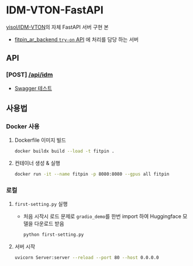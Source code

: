 # IDM-VTON-FastAPI
[yisol/IDM-VTON](https://github.com/yisol/IDM-VTON)의 자체 FastAPI 서버 구현 본

- [fitpin_ar_backend `try-on` API](https://github.com/fit-pin/fitpin_ar_backend?tab=readme-ov-file#post-try-on-%EC%B1%84%ED%98%95-%EC%82%AC%EC%A7%84%EA%B3%BC-%EC%9D%98%EB%A5%98-%EC%9D%B4%EB%AF%B8%EC%A7%80%EA%B0%80-%ED%95%A9%EC%84%B1%EB%90%9C-%EC%9D%B4%EB%AF%B8%EC%A7%80%EB%A5%BC-%EB%A6%AC%ED%84%B4%ED%95%A9%EB%8B%88%EB%8B%A4) 에 처리를 담당 하는 서버

## API 

### [**POST**] [/api/idm](http://fitpin-idm.kro.kr:8080/api/idm)

- [Swagger 테스트](http://fitpin-idm.kro.kr:8080/docs#/default/root_api_idm__post) 


## 사용법

### Docker 사용

1. Dockerfile 이미지 빌드

    ```bash
    docker buildx build --load -t fitpin .
    ```


2. 컨테이너 생성 & 실행

    ```bash
    docker run -it --name fitpin -p 8080:8080 --gpus all fitpin
    ```

### 로컬

1.  `first-setting.py` 실행
    
    - 처음 시작시 로드 문제로 `gradio_demo`를 한번 import 하여 Huggingface 모델을 다운로드 받음

        ```bash
        python first-setting.py
        ```

2. 서버 시작 

    ```bash
    uvicorn Server:server --reload --port 80 --host 0.0.0.0
    ```
